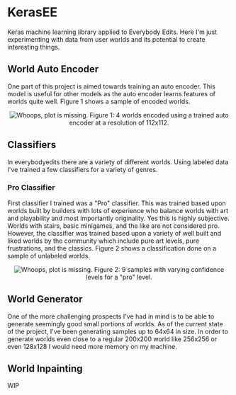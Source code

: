 # KerasEE
Keras machine learning library applied to Everybody Edits. Here I'm just experimenting with data from user worlds and
its potential to create interesting things.

## World Auto Encoder
One part of this project is aimed towards training an auto encoder. This model is useful for other models as the auto
encoder learns features of worlds quite well. Figure 1 shows a sample of encoded worlds.
<p align="center">
  <img src="https://github.com/ajosg/KerasEE/blob/master/plots/ae_plot.png?raw=true" alt="Whoops, plot is missing."/>
  Figure 1: 4 worlds encoded using a trained auto encoder at a resolution of 112x112.
</p>


## Classifiers
In everybodyedits there are a variety of different worlds. Using labeled data I've trained a few classifiers for a
variety of genres. 

### Pro Classifier
First classifier I trained was a "Pro" classifier. This was trained based upon worlds built by builders with lots of
experience who balance worlds with art and playability and most importantly originality. Yes this is highly subjective.
Worlds with stairs, basic minigames, and the like are not considered pro. However, the classifier was trained based upon
a variety of well built and liked worlds by the community which include pure art levels, pure frustrations, and the
classics. Figure 2 shows a classification done on a sample of unlabeled worlds.
<p align="center">
  <img src="https://github.com/ajosg/KerasEE/blob/master/plots/pro_plot3x3.png?raw=true" alt="Whoops, plot is missing."/>
  Figure 2: 9 samples with varying confidence levels for a "pro" level.
</p>

## World Generator
One of the more challenging prospects I've had in mind is to be able to generate seemingly good small portions of worlds.
As of the current state of the project, I've been generating samples up to 64x64 in size. In order to generate worlds
even close to a regular 200x200 world like 256x256 or even 128x128 I would need more memory on my machine. 

## World Inpainting
WIP
